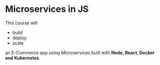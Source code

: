 # Microservices in JS

This course will

- build
- deploy
- scale

an E-Commerce app using Microservices built with **Node, React, Docker and Kubernetes**.
